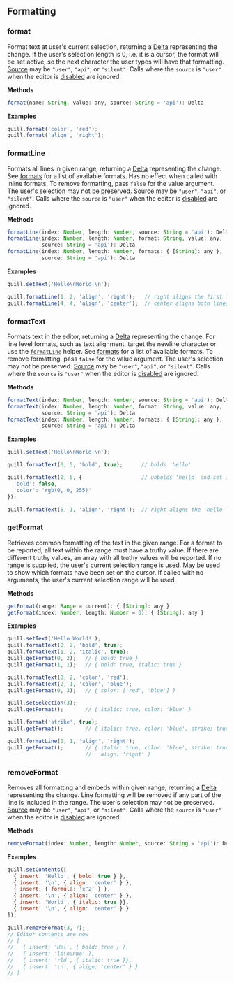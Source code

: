 ## Formatting

### format

Format text at user's current selection, returning a [Delta](../guides/working-with-deltas.md) representing the change. If the user's selection length is 0, i.e. it is a cursor, the format will be set active, so the next character the user types will have that formatting. [Source](events.md) may be `"user"`, `"api"`, or `"silent"`. Calls where the `source` is `"user"` when the editor is [disabled](#disable) are ignored.

**Methods**

```javascript
format(name: String, value: any, source: String = 'api'): Delta
```

**Examples**

```javascript
quill.format('color', 'red');
quill.format('align', 'right');
```

### formatLine

Formats all lines in given range, returning a [Delta](../guides/working-with-deltas.md) representing the change. See [formats](../formats.md) for a list of available formats. Has no effect when called with inline formats. To remove formatting, pass `false` for the value argument. The user's selection may not be preserved. [Source](events.md) may be `"user"`, `"api"`, or `"silent"`. Calls where the `source` is `"user"` when the editor is [disabled](#disable) are ignored.

**Methods**

```javascript
formatLine(index: Number, length: Number, source: String = 'api'): Delta
formatLine(index: Number, length: Number, format: String, value: any,
           source: String = 'api'): Delta
formatLine(index: Number, length: Number, formats: { [String]: any },
           source: String = 'api'): Delta
```

**Examples**

```javascript
quill.setText('Hello\nWorld!\n');

quill.formatLine(1, 2, 'align', 'right');   // right aligns the first line
quill.formatLine(4, 4, 'align', 'center');  // center aligns both lines
```

### formatText

Formats text in the editor, returning a [Delta](../guides/working-with-deltas.md) representing the change. For line level formats, such as text alignment, target the newline character or use the [`formatLine`](#formatline) helper. See [formats](../formats.md) for a list of available formats. To remove formatting, pass `false` for the value argument. The user's selection may not be preserved. [Source](events.md) may be `"user"`, `"api"`, or `"silent"`. Calls where the `source` is `"user"` when the editor is [disabled](#disable) are ignored.

**Methods**

```javascript
formatText(index: Number, length: Number, source: String = 'api'): Delta
formatText(index: Number, length: Number, format: String, value: any,
           source: String = 'api'): Delta
formatText(index: Number, length: Number, formats: { [String]: any },
           source: String = 'api'): Delta
```

**Examples**

```javascript
quill.setText('Hello\nWorld!\n');

quill.formatText(0, 5, 'bold', true);      // bolds 'hello'

quill.formatText(0, 5, {                   // unbolds 'hello' and set its color to blue
  'bold': false,
  'color': 'rgb(0, 0, 255)'
});

quill.formatText(5, 1, 'align', 'right');  // right aligns the 'hello' line
```

### getFormat

Retrieves common formatting of the text in the given range. For a format to be reported, all text within the range must have a truthy value. If there are different truthy values, an array with all truthy values will be reported. If no range is supplied, the user's current selection range is used. May be used to show which formats have been set on the cursor. If called with no arguments, the user's current selection range will be used.

**Methods**

```javascript
getFormat(range: Range = current): { [String]: any }
getFormat(index: Number, length: Number = 0): { [String]: any }
```

**Examples**

```javascript
quill.setText('Hello World!');
quill.formatText(0, 2, 'bold', true);
quill.formatText(1, 2, 'italic', true);
quill.getFormat(0, 2);   // { bold: true }
quill.getFormat(1, 1);   // { bold: true, italic: true }

quill.formatText(0, 2, 'color', 'red');
quill.formatText(2, 1, 'color', 'blue');
quill.getFormat(0, 3);   // { color: ['red', 'blue'] }

quill.setSelection(3);
quill.getFormat();       // { italic: true, color: 'blue' }

quill.format('strike', true);
quill.getFormat();       // { italic: true, color: 'blue', strike: true }

quill.formatLine(0, 1, 'align', 'right');
quill.getFormat();       // { italic: true, color: 'blue', strike: true,
                         //   align: 'right' }
```

### removeFormat

Removes all formatting and embeds within given range, returning a [Delta](../guides/working-with-deltas.md) representing the change. Line formatting will be removed if any part of the line is included in the range. The user's selection may not be preserved. [Source](events.md) may be `"user"`, `"api"`, or `"silent"`. Calls where the `source` is `"user"` when the editor is [disabled](#disable) are ignored.

**Methods**

```javascript
removeFormat(index: Number, length: Number, source: String = 'api'): Delta
```

**Examples**

```javascript
quill.setContents([
  { insert: 'Hello', { bold: true } },
  { insert: '\n', { align: 'center' } },
  { insert: { formula: 'x^2' } },
  { insert: '\n', { align: 'center' } },
  { insert: 'World', { italic: true }},
  { insert: '\n', { align: 'center' } }
]);

quill.removeFormat(3, 7);
// Editor contents are now
// [
//   { insert: 'Hel', { bold: true } },
//   { insert: 'lo\n\nWo' },
//   { insert: 'rld', { italic: true }},
//   { insert: '\n', { align: 'center' } }
// ]

```
